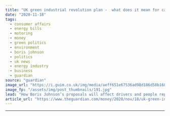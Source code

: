```yaml
---
title: "UK green industrial revolution plan -  what does it mean for cars and homes?"
date: "2020-11-18"
tags: 
  - consumer affairs
  - energy bills
  - motoring
  - money
  - green politics
  - environment
  - boris johnson
  - politics
  - uk news
  - energy industry
  - business
  - guardian
source: "guardian"
image_url: "https://i.guim.co.uk/img/media/aeff651e67536ad98d186d58b16867b034e79aca/0_165_6000_3600/master/6000.jpg?width=460&quality=85&auto=format&fit=max&s=2d498942b19e971e989d9b6de7e9fa91"
image_fp: "/assets/img/post_thumbnails/191.jpg"
lead: "How Boris Johnson’s proposals will affect drivers and people replacing boilersBoris Johnson’s green industrial revolution proposals have been praised by some environmental groups but critics are warning that electric vehicles are too pricey, there’s ..."
article_url: "https://www.theguardian.com/money/2020/nov/18/uk-green-industrial-revolution-cars-homes-boris-johnson-boilers"
---
```


---
